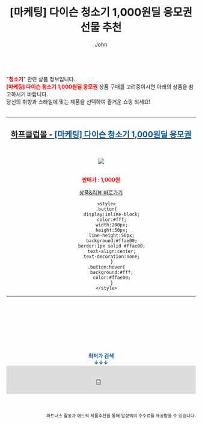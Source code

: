 ﻿---
layout: post
title:  "[마케팅] 다이슨 청소기 1,000원딜 응모권 선물 추천"
author: John
categories: [ 청소기 ]
tags: [ 청소기, 청소기 추천, 청소기가격, 청소기 영어로, 청소기 버리기, 청소기 흡입력, 청소기종류, 청소기 냄새, 청소기 영어, 청소기 나무위키 ]
image: https://shopping-phinf.pstatic.net/main_3347217/33472172678.jpg 
description: "[마케팅] 다이슨 청소기 1,000원딜 응모권 선물 추천 관련 상품으로 가장 고객 선호도가 높은 제품입니다."
toc: true
toc_sticky: true
---

<br>
"<b><font color='#ff0000'>청소기</font></b>" 관련 상품 정보입니다.
<br>
<b><font color='#ff0000'>[마케팅] 다이슨 청소기 1,000원딜 응모권</font></b> 상품 구매를 고려중이시면 아래의 상품을 참고하시기 바랍니다.
<br>
당신의 취향과 스타일에 맞는 제품을 선택하여 즐거운 쇼핑 되세요!
<br><br>
<hr>
<p>
    
<center><h2><a href="https://nico.kr/orLd98" target="_blank"><b>하프클럽몰 - <font color='#01579B'>[마케팅] 다이슨 청소기 1,000원딜 응모권</font></b></a></h2><br>

<a href="https://nico.kr/orLd98" target="_blank"><img src="https://shopping-phinf.pstatic.net/main_3347217/33472172678.jpg"></a><br><br>

<b><font color='#ff0000'>판매가 : 1,000원 </font></b><br>

<a href="https://nico.kr/orLd98" target="_blank" class="button">상품&리뷰 바로가기</a><p>

        <style>
        .button{
            display:inline-block;
            color:#fff;
            width:200px;
            height:50px;
            line-height:50px;
            background:#ffae00;
            border:1px solid #ffae00;
            text-align:center;
            text-decoration:none;
            }
        .button:hover{
            background:#fff;
            color:#ffae00;
            }
        </style>

<hr>

<br><br><br><br><br><br><br>
<center><b><font color='#01579B' size='medium'>최저가 검색<br>
↓↓↓</font></b></center>
<center><iframe src="https://coupa.ng/b1Tbjx" width="100%" height="75" frameborder="0" scrolling="no" referrerpolicy="unsafe-url"></iframe></center>
<br><br>
<p>
<small>
    <div align="right">파트너스 활동과 애드픽 제품추천을 통해 일정액의 수수료를 제공받을 수 있습니다.</div>
</small>
</p>
